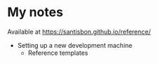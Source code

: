 # My notes

Available at https://santisbon.github.io/reference/
* Setting up a new development machine
  * Reference templates